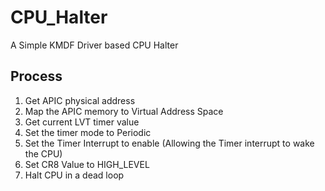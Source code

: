 # CPU_Halter
A Simple KMDF Driver based CPU Halter

## Process ##
1. Get APIC physical address
2. Map the APIC memory to Virtual Address Space
3. Get current LVT timer value
4. Set the timer mode to Periodic
5. Set the Timer Interrupt to enable (Allowing the Timer interrupt to wake the CPU)
6. Set CR8 Value to HIGH_LEVEL
7. Halt CPU in a dead loop
